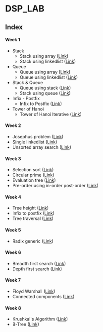# DSP_LAB

## Index

#### Week 1
* Stack
    - Stack using array ([Link](https://github.com/scodebox/DSP_LAB/blob/main/week_1/stack/stack_with_array.c))
    - Stack using linkedlist ([Link](https://github.com/scodebox/DSP_LAB/blob/main/week_1/stack/stack_with_linkedlist.c))
* Queue
    - Queue using array ([Link](https://github.com/scodebox/DSP_LAB/blob/main/week_1/queue/queue_with_array.c))
    - Queue using linkedlist ([Link](https://github.com/scodebox/DSP_LAB/blob/main/week_1/queue/queue_with_linkedlist.c))
* Stack & Queue
    - Queue using stack ([Link](https://github.com/scodebox/DSP_LAB/blob/main/week_1/stk_with_q-q_with_stk/queue_using_stack.c))
    - Stack using queue ([Link](https://github.com/scodebox/DSP_LAB/blob/main/week_1/stk_with_q-q_with_stk/stack_using_queue.c))
* Infix - Postfix
    - Infix to Postfix ([Link](https://github.com/scodebox/DSP_LAB/blob/main/week_1/infix_postfix_eval/infix_to_postfix.c))
* Tower of Hanoi
    - Tower of Hanoi Iterative ([Link](https://github.com/scodebox/DSP_LAB/blob/main/week_1/toi/tower_of_hanoi_iterative.c))

#### Week 2
* Josephus problem ([Link](https://github.com/scodebox/DSP_LAB/blob/main/week_2/josephus.c))
* Single linkedlist ([Link](https://github.com/scodebox/DSP_LAB/blob/main/week_2/single_linked_list.c))
* Unsorted array search ([Link](https://github.com/scodebox/DSP_LAB/blob/main/week_2/unsorted_array_search.c))

#### Week 3
* Selection sort ([Link](https://github.com/scodebox/DSP_LAB/blob/main/week_3/selection_sort.c))
* Circular prime ([Link](https://github.com/scodebox/DSP_LAB/blob/main/week_3/circular_prime.c))
* Evaluation tree ([Link](https://github.com/scodebox/DSP_LAB/blob/main/week_3/evaluation_tree.c))
* Pre-order using in-order post-order ([Link](https://github.com/scodebox/DSP_LAB/blob/main/week_3/preorder_using_inorder_postorder.c))

#### Week 4
* Tree height ([Link](https://github.com/scodebox/DSP_LAB/blob/main/week_4/tree_height.c))
* Infix to postfix ([Link](https://github.com/scodebox/DSP_LAB/blob/main/week_4/infix_to_postfix.c))
* Tree traversal ([Link](https://github.com/scodebox/DSP_LAB/blob/main/week_4/tree_traversal.c))
#### Week 5
* Radix generic ([Link](https://github.com/scodebox/DSP_LAB/blob/main/week_5/radix_sort_generic_doubly_linkedlist.c))
#### Week 6
* Breadth first search ([Link](https://github.com/scodebox/DSP_LAB/blob/main/week_6/breadth_first_search.c))
* Depth first search ([Link](https://github.com/scodebox/DSP_LAB/blob/main/week_6/depth_first_search.c))
#### Week 7
* Floyd Warshall ([Link](https://github.com/scodebox/DSP_LAB/blob/main/week_7/floyd_warshall.c))
* Connected components ([Link](https://github.com/scodebox/DSP_LAB/blob/main/week_7/connected_components.c))
#### Week 8
* Krushkal's Algorithm ([Link](https://github.com/scodebox/DSP_LAB/blob/main/week_8/kruskal.c))
* B-Tree ([Link](https://github.com/scodebox/DSP_LAB/blob/main/week_8/b-tree.c))